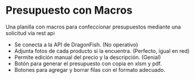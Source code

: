 # Presupuesto con Macros
 Una planilla con macros para confeccionar presupuestos mediante una solicitud vía rest api

* Se conecta a la API de DragonFish. (No operativo)
* Adjunta fotos de cada producto si la encuentra. (Perfecto, igual en red)
* Permite edición manual del precio y la descripción. (Genial)
* Botón para generar el presupuesto con copia en xlsm y pdf.
* Botones para agregar y borrar filas con el formato adecuado.